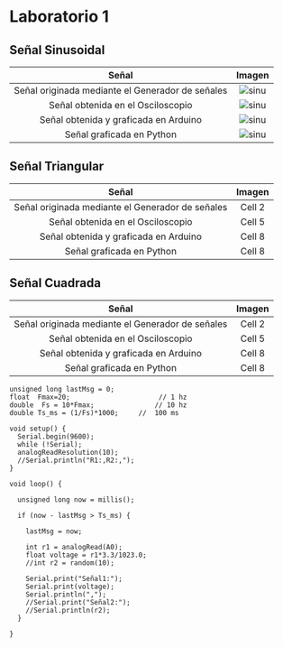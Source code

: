 # Laboratorio 1

## Señal Sinusoidal


| Señal  | Imagen  |
|:-------------: |:---------------:|
|      Señal originada mediante el Generador de señales         | ![sinu](https://github.com/RosauraAstete/Equipo9.github.io/blob/main/Documentaci%C3%B3n/Laboratorio1/Archivos/SinusoidalGenerador.PNG)          |
| Señal obtenida en el Osciloscopio         | ![sinu](https://github.com/RosauraAstete/Equipo9.github.io/blob/main/Documentaci%C3%B3n/Laboratorio1/Archivos/SinusoidalOsciloscopio.PNG)          |
| Señal obtenida y graficada en Arduino        | ![sinu](https://github.com/RosauraAstete/Equipo9.github.io/blob/main/Documentaci%C3%B3n/Laboratorio1/Archivos/SinusoidalArduino.jpeg)          |
| Señal graficada en Python        | ![sinu](https://github.com/RosauraAstete/Equipo9.github.io/blob/main/Documentaci%C3%B3n/Laboratorio1/Archivos/SinusoidalPython.png)          |

## Señal Triangular



| Señal  | Imagen  |
|:-------------: |:---------------:|
| Señal originada mediante el Generador de señales         | Cell 2          |
| Señal obtenida en el Osciloscopio         | Cell 5          |
| Señal obtenida y graficada en Arduino        | Cell 8          |
| Señal graficada en Python        | Cell 8          |

## Señal Cuadrada



| Señal  | Imagen  |
|:-------------: |:---------------:|
| Señal originada mediante el Generador de señales         | Cell 2          |
| Señal obtenida en el Osciloscopio         | Cell 5          |
| Señal obtenida y graficada en Arduino        | Cell 8          |
| Señal graficada en Python        | Cell 8          |


```Arduino
unsigned long lastMsg = 0;
float  Fmax=20;                      // 1 hz
double  Fs = 10*Fmax;               // 10 hz
double Ts_ms = (1/Fs)*1000;     //  100 ms  

void setup() {
  Serial.begin(9600);
  while (!Serial);
  analogReadResolution(10);
  //Serial.println("R1:,R2:,");
}

void loop() {

  unsigned long now = millis();

  if (now - lastMsg > Ts_ms) {
    
    lastMsg = now;

    int r1 = analogRead(A0);
    float voltage = r1*3.3/1023.0;
    //int r2 = random(10);

    Serial.print("Señal1:");
    Serial.print(voltage);
    Serial.println(",");
    //Serial.print("Señal2:");
    //Serial.println(r2);
  }

}
```
